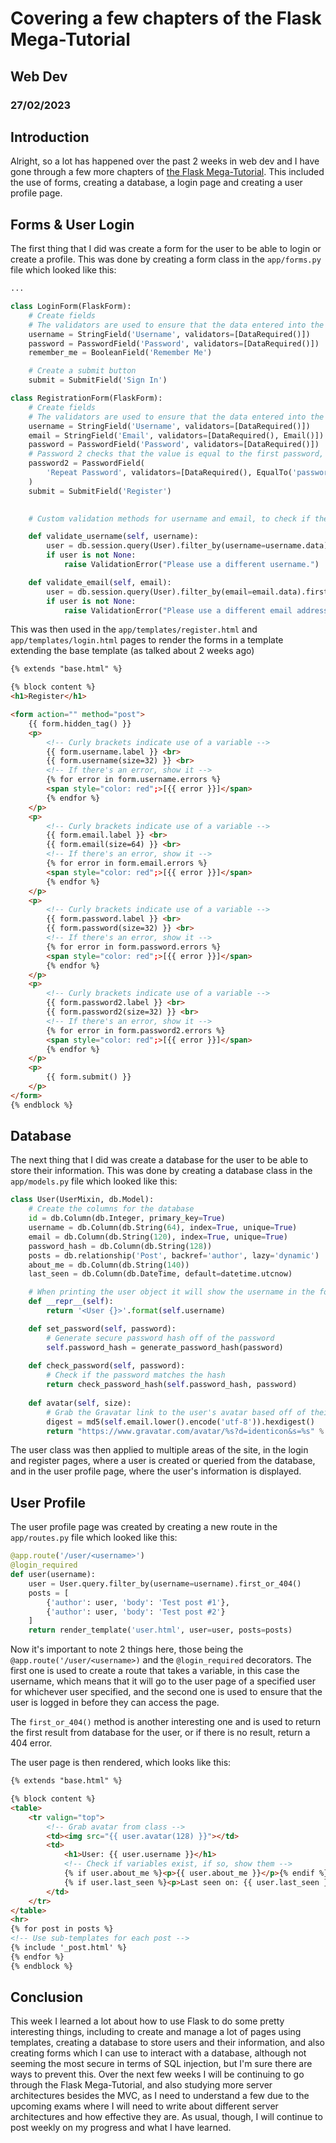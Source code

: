 # Covering a few chapters of the Flask Mega-Tutorial
## Web Dev
### 27/02/2023

## Introduction
Alright, so a lot has happened over the past 2 weeks in web dev and I have gone through a few more chapters of [the Flask Mega-Tutorial](https://blog.miguelgrinberg.com/post/the-flask-mega-tutorial-part-i-hello-world). This included the use of forms, creating a database, a login page and creating a user profile page.

## Forms & User Login
The first thing that I did was create a form for the user to be able to login or create a profile. This was done by creating a form class in the `app/forms.py` file which looked like this:

```py
...

class LoginForm(FlaskForm):
    # Create fields
    # The validators are used to ensure that the data entered into the form is valid
    username = StringField('Username', validators=[DataRequired()])
    password = PasswordField('Password', validators=[DataRequired()])
    remember_me = BooleanField('Remember Me')

    # Create a submit button
    submit = SubmitField('Sign In')

class RegistrationForm(FlaskForm):
    # Create fields
    # The validators are used to ensure that the data entered into the form is valid
    username = StringField('Username', validators=[DataRequired()])
    email = StringField('Email', validators=[DataRequired(), Email()])
    password = PasswordField('Password', validators=[DataRequired()])
    # Password 2 checks that the value is equal to the first password, and if not, it will raise an error
    password2 = PasswordField(
        'Repeat Password', validators=[DataRequired(), EqualTo('password')]
    )
    submit = SubmitField('Register')

    
    # Custom validation methods for username and email, to check if they are already in use

    def validate_username(self, username):
        user = db.session.query(User).filter_by(username=username.data).first()
        if user is not None:
            raise ValidationError("Please use a different username.")

    def validate_email(self, email):
        user = db.session.query(User).filter_by(email=email.data).first()
        if user is not None:
            raise ValidationError("Please use a different email address.")
```

This was then used in the `app/templates/register.html` and `app/templates/login.html` pages to render the forms in a template extending the base template (as talked about 2 weeks ago)

```html
{% extends "base.html" %}

{% block content %}
<h1>Register</h1>

<form action="" method="post">
    {{ form.hidden_tag() }}
    <p>
        <!-- Curly brackets indicate use of a variable -->
        {{ form.username.label }} <br>
        {{ form.username(size=32) }} <br>
        <!-- If there's an error, show it -->
        {% for error in form.username.errors %}
        <span style="color: red";>[{{ error }}]</span>
        {% endfor %}
    </p>
    <p>
        <!-- Curly brackets indicate use of a variable -->
        {{ form.email.label }} <br>
        {{ form.email(size=64) }} <br>
        <!-- If there's an error, show it -->
        {% for error in form.email.errors %}
        <span style="color: red";>[{{ error }}]</span>
        {% endfor %}
    </p>
    <p>
        <!-- Curly brackets indicate use of a variable -->
        {{ form.password.label }} <br>
        {{ form.password(size=32) }} <br>
        <!-- If there's an error, show it -->
        {% for error in form.password.errors %}
        <span style="color: red";>[{{ error }}]</span>
        {% endfor %}
    </p>
    <p>
        <!-- Curly brackets indicate use of a variable -->
        {{ form.password2.label }} <br>
        {{ form.password2(size=32) }} <br>
        <!-- If there's an error, show it -->
        {% for error in form.password2.errors %}
        <span style="color: red";>[{{ error }}]</span>
        {% endfor %}
    </p>
    <p>
        {{ form.submit() }}
    </p>
</form>
{% endblock %}
```

## Database
The next thing that I did was create a database for the user to be able to store their information. This was done by creating a database class in the `app/models.py` file which looked like this:

```py
class User(UserMixin, db.Model):
    # Create the columns for the database
    id = db.Column(db.Integer, primary_key=True)
    username = db.Column(db.String(64), index=True, unique=True)
    email = db.Column(db.String(120), index=True, unique=True)
    password_hash = db.Column(db.String(128))
    posts = db.relationship('Post', backref='author', lazy='dynamic')
    about_me = db.Column(db.String(140))
    last_seen = db.Column(db.DateTime, default=datetime.utcnow)

    # When printing the user object it will show the username in the form <User {Username}>
    def __repr__(self):
        return '<User {}>'.format(self.username)

    def set_password(self, password):
        # Generate secure password hash off of the password
        self.password_hash = generate_password_hash(password)
    
    def check_password(self, password):
        # Check if the password matches the hash
        return check_password_hash(self.password_hash, password)
    
    def avatar(self, size):
        # Grab the Gravatar link to the user's avatar based off of their email
        digest = md5(self.email.lower().encode('utf-8')).hexdigest()
        return "https://www.gravatar.com/avatar/%s?d=identicon&s=%s" % (digest, size)
```

The user class was then applied to multiple areas of the site, in the login and register pages, where a user is created or queried from the database, and in the user profile page, where the user's information is displayed.

## User Profile
The user profile page was created by creating a new route in the `app/routes.py` file which looked like this:

```py
@app.route('/user/<username>')
@login_required
def user(username):
    user = User.query.filter_by(username=username).first_or_404()
    posts = [
        {'author': user, 'body': 'Test post #1'},
        {'author': user, 'body': 'Test post #2'}
    ]
    return render_template('user.html', user=user, posts=posts)
```

Now it's important to note 2 things here, those being the `@app.route('/user/<username>)` and the `@login_required` decorators. The first one is used to create a route that takes a variable, in this case the username, which means that it will go to the user page of a specified user for whichever user specified, and the second one is used to ensure that the user is logged in before they can access the page.

The `first_or_404()` method is another interesting one and is used to return the first result from database for the user, or if there is no result, return a 404 error.

The user page is then rendered, which looks like this:

```html
{% extends "base.html" %}

{% block content %}
<table>
    <tr valign="top">
        <!-- Grab avatar from class -->
        <td><img src="{{ user.avatar(128) }}"></td>
        <td>
            <h1>User: {{ user.username }}</h1>
            <!-- Check if variables exist, if so, show them -->
            {% if user.about_me %}<p>{{ user.about_me }}</p>{% endif %}
            {% if user.last_seen %}<p>Last seen on: {{ user.last_seen }}</p>{% endif %}
        </td>
    </tr>
</table>
<hr>
{% for post in posts %}
<!-- Use sub-templates for each post -->
{% include '_post.html' %}
{% endfor %}
{% endblock %}
```

## Conclusion
This week I learned a lot about how to use Flask to do some pretty interesting things, including to create and manage a lot of pages using templates, creating a database to store users and their information, and also creating forms which I can use to interact with a database, although not seeming the most secure in terms of SQL injection, but I'm sure there are ways to prevent this. Over the next few weeks I will be continuing to go through the Flask Mega-Tutorial, and also studying more server architectures besides the MVC, as I need to understand a few due to the upcoming exams where I will need to write about different server architectures and how effective they are. As usual, though, I will continue to post weekly on my progress and what I have learned.